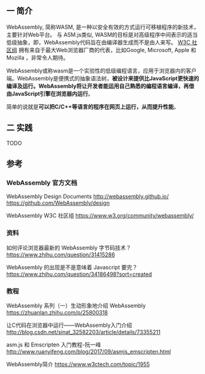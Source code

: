 ## 一 简介
WebAssembly, 简称WASM, 是一种以安全有效的方式运行可移植程序的新技术，主要针对Web平台。 与 ASM.js类似, WASM的目标是对高级程序中间表示的适当低级抽象，即，WebAssembly代码旨在由编译器生成而不是由人来写。 [W3C 社区组](https://www.w3.org/community/webassembly/) 拥有来自于最大Web浏览器厂商的代表，比如Google, Microsoft, Apple 和 Mozilla ，非常令人期待。

WebAssembly或称wasm是一个实验性的低级编程语言，应用于浏览器内的客户端。WebAssembly是便携式的抽象语法树，**被设计来提供比JavaScript更快速的编译及运行。WebAssembly将让开发者能运用自己熟悉的编程语言编译，再借由JavaScript引擎在浏览器内运行**。

简单的说就是**可以把C/C++等语言的程序在网页上运行，从而提升性能**。

## 二 实践
TODO

## 参考

### WebAssembly 官方文档
WebAssembly Design Documents http://webassembly.github.io/
https://github.com/WebAssembly/design

WebAssembly W3C 社区组
https://www.w3.org/community/webassembly/

### 资料
如何评论浏览器最新的 WebAssembly 字节码技术？
https://www.zhihu.com/question/31415286

WebAssembly 的出现是不是意味着 Javascript 要完？
https://www.zhihu.com/question/34186498?sort=created

### 教程
WebAssembly 系列（一）生动形象地介绍 WebAssembly
https://zhuanlan.zhihu.com/p/25800318

让C代码在浏览器中运行——WebAssembly入门介绍
http://blog.csdn.net/sinat_32582203/article/details/73355211

asm.js 和 Emscripten 入门教程-阮一峰
http://www.ruanyifeng.com/blog/2017/09/asmjs_emscripten.html

WebAssembly简介
https://www.w3ctech.com/topic/1955


